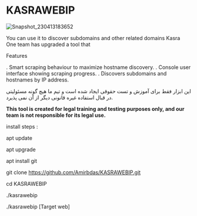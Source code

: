 # KASRAWEBIP
![Snapshot_230413183652](https://user-images.githubusercontent.com/121594710/231794306-96f2224a-39b4-4aa1-beec-3b120e638f7b.png)




You can use it to discover subdomains and other related domains
Kasra One team has upgraded a tool that


Features

.  Smart scraping behaviour to maximize hostname discovery.
.  Console user interface showing scraping progress.
.  Discovers subdomains and hostnames by IP address.






این ابزار فقط برای آموزش و تست حقوقی ایجاد شده است و تیم ما هیچ گونه مسئولیتی در قبال استفاده غیره قانونی دیگر از آن نمی پذیرد. 






**This tool is created for legal training and testing purposes only, and our team is not responsible for its legal use.**





install steps :




apt  update

apt upgrade

apt install git

git clone  https://github.com/Amirbdas/KASRAWEBIP.git

cd KASRAWEBIP

./kasrawebip

./kasrawebip [Target web]

